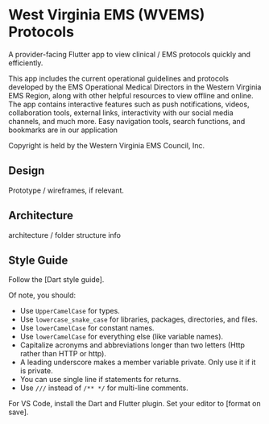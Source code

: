 # West Virginia EMS (WVEMS) Protocols

A provider-facing Flutter app to view clinical / EMS protocols quickly and efficiently.

This app includes the current operational guidelines and protocols developed by the EMS Operational Medical Directors in the Western Virginia EMS Region, along with other helpful resources to view offline and online. The app contains interactive features such as push notifications, videos, collaboration tools, external links, interactivity with our social media channels, and much more. Easy navigation tools, search functions, and bookmarks are in our application

Copyright is held by the Western Virginia EMS Council, Inc. 

<!-- <img align="right" src="demo.gif" width="250"/> -->

## Design

Prototype / wireframes, if relevant. 

## Architecture

architecture / folder structure info


## Style Guide

Follow the [Dart style guide].

Of note, you should:

- Use `UpperCamelCase` for types.
- Use `lowercase_snake_case` for libraries, packages, directories, and files.
- Use `lowerCamelCase` for constant names.
- Use `lowerCamelCase` for everything else (like variable names).
- Capitalize acronyms and abbreviations longer than two letters (Http rather than HTTP or http).
- A leading underscore makes a member variable private. Only use it if it is private.
- You can use single line if statements for returns.
- Use `///` instead of `/** */` for multi-line comments.

For VS Code, install the Dart and Flutter plugin. Set your editor to [format on save].

